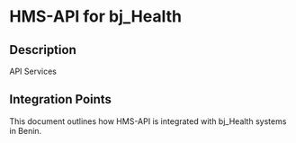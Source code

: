 # HMS-API for bj_Health

## Description

API Services

## Integration Points

This document outlines how HMS-API is integrated with bj_Health systems in Benin.
